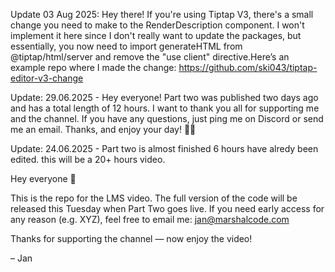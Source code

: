 Update 03 Aug 2025: Hey there! If you're using Tiptap V3, there's a small change you need to make to the RenderDescription component. I won't implement it here since I don't really want to update the packages, but essentially, you now need to import generateHTML from @tiptap/html/server and remove the "use client" directive.Here’s an example repo where I made the change:
https://github.com/ski043/tiptap-editor-v3-change

Update: 29.06.2025 - Hey everyone! Part two was published two days ago and has a total length of 12 hours. I want to thank you all for supporting me and the channel. If you have any questions, just ping me on Discord or send me an email. Thanks, and enjoy your day! 🫶🏻

Update: 24.06.2025 - Part two is almost finished 6 hours have alredy been edited. this will be a 20+ hours video.

Hey everyone 👋

This is the repo for the LMS video.
The full version of the code will be released this Tuesday when Part Two goes live.
If you need early access for any reason (e.g. XYZ), feel free to email me: jan@marshalcode.com

Thanks for supporting the channel —
now enjoy the video!

– Jan
